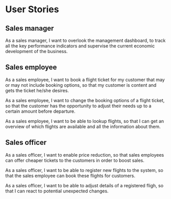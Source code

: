 # User Stories

## Sales manager
As a sales manager, I want to overlook the management dashboard, to track all the key performance indicators and supervise the current economic development of the business.

## Sales employee
As a sales employee, I want to book a flight ticket for my customer that may or may not include booking options, so that my customer is content and gets the ticket he/she desires.

As a sales employee, I want to change the booking options of a flight ticket, so that the customer has the opportunity to adjust their needs up to a certain amount before departure.

As a sales employee, I want to be able to lookup flights, so that I can get an overview of which flights are available and all the information about them. 

## Sales officer
As a sales officer, I want to enable price reduction, so that sales employees can offer cheaper tickets to the customers in order to boost sales.

As a sales officer, I want to be able to register new flights to the system, so that the sales employee can book these flights for customers.

As a sales officer, I want to be able to adjust details of a registered fligh, so that I can react to potential unexpected changes.
